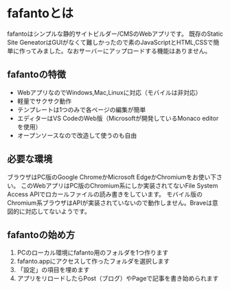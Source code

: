 # fafantoとは
fafantoはシンプルな静的サイトビルダー/CMSのWebアプリです。  既存のStatic Site GeneatorはGUIがなくて難しかったので素のJavaScriptとHTML,CSSで簡単に作ってみました。なおサーバーにアップロードする機能はありません。

## fafantoの特徴
* WebアプリなのでWindows,Mac,Linuxに対応（モバイルは非対応）
* 軽量でサクサク動作
* テンプレートは1つのみで各ページの編集が簡単
* エディターはVS CodeのWeb版（Microsoftが開発しているMonaco editorを使用）
* オープンソースなので改造して使うのも自由
## 必要な環境
ブラウザはPC版のGoogle ChromeかMicrosoft EdgeかChromiumをお使い下さい。
このWebアプリはPC版のChromium系にしか実装されてないFile System Access APIでロカールファイルの読み書きをしています。
モバイル版のChromium系ブラウザはAPIが実装されていないので動作しません。Braveは意図的に対応してないようです。
## fafantoの始め方
1. PCのローカル環境にfafanto用のフォルダを1つ作ります
2. fafanto.appにアクセスして作ったフォルダを選択します
3. 「設定」の項目を埋めます
4. アプリをリロードしたらPost（ブログ）やPageで記事を書き始められます
